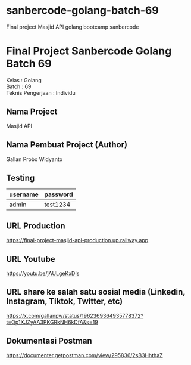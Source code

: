 # sanbercode-golang-batch-69
Final project Masjid API golang bootcamp sanbercode

# Final Project Sanbercode Golang Batch 69
Kelas : Golang\
Batch : 69\
Teknis Pengerjaan : Individu

## Nama Project
Masjid API

## Nama Pembuat Project (Author)
Gallan Probo Widyanto

## Testing
| username | password |
| -------- |----------|
| admin | test1234 |

## URL Production
<!-- [-](https://final-project-masjid-api-production.up.railway.app) -->
https://final-project-masjid-api-production.up.railway.app

## URL Youtube
https://youtu.be/jAULgeKxDIs

## URL share ke salah satu sosial media (Linkedin, Instagram, Tiktok, Twitter, etc)
https://x.com/gallanpw/status/1962369364935778372?t=Op1XJZyAA3PKGRkNH6kDfA&s=19

## Dokumentasi Postman
https://documenter.getpostman.com/view/295836/2sB3HhthaZ
